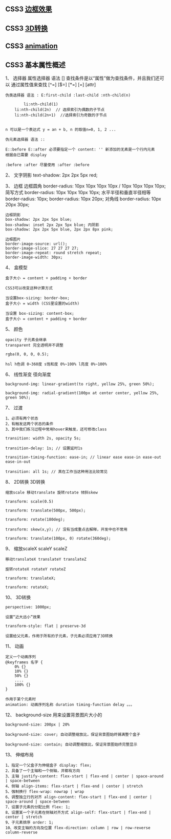 ## CSS3 [边框效果](https://github.com/BellQ/CSS3/tree/master/%E8%BE%B9%E6%A1%86%E5%BA%94%E7%94%A8)


## CSS3 [3D转换](https://github.com/BellQ/CSS3/tree/master/3D%E8%BD%AC%E6%8D%A2)

## CSS3 [animation](https://github.com/BellQ/CSS3/tree/master/animation)

## CSS3 基本属性概述
1、	选择器 属性选择器 语法 [] 查找条件是以“属性”做为查找条件，并且我们还可以
	通过属性值来查找 [^=] [$=] [*=] [=] [attr]

	伪类选择器 语法 : E:first-child :last-child :nth-child(n) 
		
	        li:nth-child(1)
		li:nth-child(2n)  // 选择索引为偶数的子节点
		li:nth-child(2n+1)  //选择索引为奇数的子节点
		

	n 可以是一个表达式 y = an + b, n 的取值n=0, 1, 2 ...

	伪元素选择器 语法 :: 

	E::before E::after 必须要指定一个 content: '' 新添加的无素是一个行内元素
	根据自已需要 display

	:before :after 尽量使用 :after :before

2、	文字阴影 text-shadow: 2px 2px 5px red; 

3、	边框 
	边框圆角 border-radius: 10px 10px 10px 10px / 10px 10px 10px 10px;
	简写方式
	border-radius: 10px 10px 10px 10px; 水平半径和垂直半径相等
	border-radius: 10px;
	border-radius: 10px 20px;  对角线
	border-radius: 10px 20px 30px; 

	边框阴影
	box-shadow: 2px 2px 5px blue;
	box-shadow: inset 2px 2px 5px blue; 内阴影
	box-shadow: 2px 2px 5px blue, 2px 2px 8px pink;

	边框图片
	border-image-source: url();
	border-image-slice: 27 27 27 27; 
	border-image-repeat: round stretch repeat;
	border-image-width: 30px;

4、	盒模型

	盒子大小 = content + padding + border

	CSS3可以改变这种计算方式

	当设置box-sizing: border-box;
	盒子大小 = width (CSS里设置的width)

	当设置 box-sizing: content-box;
	盒子大小 = content + padding + border


5、	颜色
	
	opacity 子元素会继承
	transparent 完全透明并不调整

	rgba(0, 0, 0, 0.5);

	hsl h色调 0~360度 s饱和度 0%~100% l亮度 0%~100%

6、	线性渐变 径向渐度

	background-img: linear-gradient(to right, yellow 25%, green 50%);

	background-img: radial-gradient(100px at center center, yellow 25%, green 50%);

7、	过渡

	1、必须有两个状态
	2、有触发这两个状态的条件
	3、其中我们练习过程中常用hover来触发，还可修改class

	transition: width 2s, opacity 5s;

	transition-delay: 1s; // 设置延时1s

	transition-timing-function: ease-in; // linear ease ease-in ease-out ease-in-out

	transition: all 1s; // 真在工作当这种用法比较常见

8、	2D转换 3D转换

	缩放scale 移动translate 旋转rotate 倾斜skew

	transform: scale(0.5)

	transform: translate(500px, 500px);

	transform: rotate(180deg);

	transform: skew(x,y); // 没有当成重点去解释，开发中也不常用

	transform: translate(100px, 0) rotate(360deg);

9、	缩放scaleX scaleY scaleZ

	移动translateX translateY translateZ

	旋转rotateX rotateY rotateZ

	transform: translateX;

	transform: rotateX;
	
10、	3D转换
	
	perspective: 1000px;

	设置“近大远小”效果

	transform-style: flat | preserve-3d

	设置给父元素，作用于所有的子元素，子元素必须应用了3D转换

11、	动画
	
	定义一个动画序列
	@keyframes 名字 {
		0% {}
		10% {}
		50% {}
		....
		100% {}
	}

	作用于某个元素时
	animation: 动画序列名称 duration timing-function delay 。。。

12、	background-size 用来设置背景图片大小的

	background-size: 200px | 20%

	background-size: cover; 自动调整缩放比，保证背景图始终铺满整个盒子

	background-size: contain; 自动调整缩放比，保证背景图始终完整显示

13、	伸缩布局
	
	1、指定一个父盒子为伸缩盒子 display: flex;
	2、具备了一个主轴和一个侧轴，并都有方向
	3、主轴 justify-content: flex-start | flex-end | center | space-around | space-between
	4、侧轴 align-items: flex-start | flex-end | center | stretch
	5、强制换行 flex-wrap: nowrap | wrap
	6、调整独立行的对齐 align-content: flex-start | flex-end | center | space-around | space-between
	7、设置子元素的分配比例 flex: 1;
	8、设置某一个子元素在侧轴对齐方式 align-self: flex-start | flex-end | center | stretch
	9、子元素排序 order: 1;
	10、改变主轴的方向及位置 flex-direction: column | row | row-reverse column-reverse	



